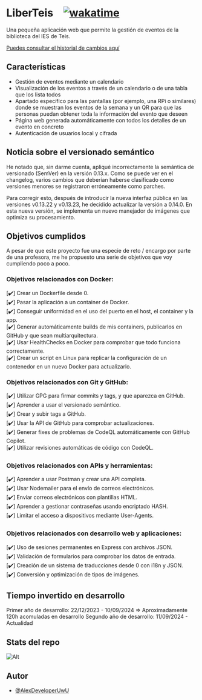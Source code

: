 # LiberTeis‎ ‎ ‎ ‎ ‎‎‎[![wakatime](https://wakatime.com/badge/github/AlexDeveloperUwU/liberteis.svg)](https://wakatime.com/badge/github/AlexDeveloperUwU/liberteis)

Una pequeña aplicación web que permite la gestión de eventos de la biblioteca del IES de Teis.

[Puedes consultar el historial de cambios aquí](./docs/changelog.md)

## Características

- Gestión de eventos mediante un calendario
- Visualización de los eventos a través de un calendario o de una tabla que los lista todos
- Apartado específico para las pantallas (por ejemplo, una RPi o similares) donde se muestran los eventos de la semana y un QR para que las personas puedan obtener toda la información del evento que deseen
- Página web generada automáticamente con todos los detalles de un evento en concreto
- Autenticación de usuarios local y cifrada

## Noticia sobre el versionado semántico

He notado que, sin darme cuenta, apliqué incorrectamente la semántica de versionado (SemVer) en la versión 0.13.x. Como se puede ver en el changelog, varios cambios que deberían haberse clasificado como versiones menores se registraron erróneamente como parches.

Para corregir esto, después de introducir la nueva interfaz pública en las versiones v0.13.22 y v0.13.23, he decidido actualizar la versión a 0.14.0. En esta nueva versión, se implementa un nuevo manejador de imágenes que optimiza su procesamiento.

## Objetivos cumplidos

A pesar de que este proyecto fue una especie de reto / encargo por parte de una profesora, me he propuesto una serie de objetivos que voy cumpliendo poco a poco.

### Objetivos relacionados con Docker:

[✔️] Crear un Dockerfile desde 0.  
[✔️] Pasar la aplicación a un container de Docker.  
[✔️] Conseguir uniformidad en el uso del puerto en el host, el container y la app.  
[✔️] Generar automáticamente builds de mis containers, publicarlos en GitHub y que sean multiarquitectura.  
[✔️] Usar HealthChecks en Docker para comprobar que todo funciona correctamente.  
[✔️] Crear un script en Linux para replicar la configuración de un contenedor en un nuevo Docker para actualizarlo.

### Objetivos relacionados con Git y GitHub:

[✔️] Utilizar GPG para firmar commits y tags, y que aparezca en GitHub.  
[✔️] Aprender a usar el versionado semántico.  
[✔️] Crear y subir tags a GitHub.  
[✔️] Usar la API de GitHub para comprobar actualizaciones.  
[✔️] Generar fixes de problemas de CodeQL automáticamente con GitHub Copilot.  
[✔️] Utilizar revisiones automáticas de código con CodeQL.

### Objetivos relacionados con APIs y herramientas:

[✔️] Aprender a usar Postman y crear una API completa.  
[✔️] Usar Nodemailer para el envío de correos electrónicos.  
[✔️] Enviar correos electrónicos con plantillas HTML.  
[✔️] Aprender a gestionar contraseñas usando encriptado HASH.  
[✔️] Limitar el acceso a dispositivos mediante User-Agents.

### Objetivos relacionados con desarrollo web y aplicaciones:

[✔️] Uso de sesiones permanentes en Express con archivos JSON.  
[✔️] Validación de formularios para comprobar los datos de entrada.  
[✔️] Creación de un sistema de traducciones desde 0 con i18n y JSON.  
[✔️] Conversión y optimización de tipos de imágenes.

## Tiempo invertido en desarrollo

Primer año de desarrollo: 22/12/2023 - 10/09/2024 => Aproximadamente 120h acomuladas en desarrollo
Segundo año de desarrollo: 11/09/2024 - Actualidad

## Stats del repo

![Alt](https://repobeats.axiom.co/api/embed/31271bb411db22e430e939d345535195abc7ede4.svg "Repobeats analytics image")

## Autor

- [@AlexDeveloperUwU](https://www.github.com/AlexDeveloperUwU)
